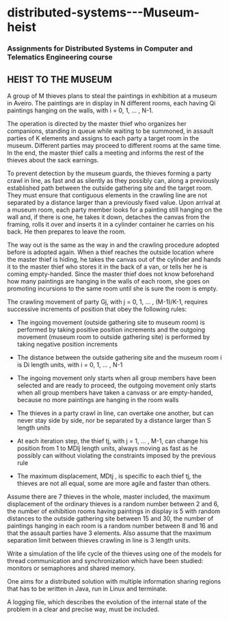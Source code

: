 # distributed-systems---Museum-heist
### Assignments for Distributed Systems in Computer and Telematics Engineering course

## <b>HEIST TO THE MUSEUM </b>

A group of M thieves plans to steal the paintings in exhibition at a museum in Aveiro. The paintings
are in display in N different rooms, each having Qi paintings hanging on the walls, with i = 0, 1, ... , N-1.

The operation is directed by the master thief who organizes her companions, standing in queue while
waiting to be summoned, in assault parties of K elements and assigns to each party a target room in the
museum. Different parties may proceed to different rooms at the same time. In the end, the master thief
calls a meeting and informs the rest of the thieves about the sack earnings.

To prevent detection by the museum guards, the thieves forming a party crawl in line, as fast and as
silently as they possibly can, along a previously established path between the outside gathering site and
the target room. They must ensure that contiguous elements in the crawling line are not separated by a
distance larger than a previously fixed value. Upon arrival at a museum room, each party member looks
for a painting still hanging on the wall and, if there is one, he takes it down, detaches the canvas from the
framing, rolls it over and inserts it in a cylinder container he carries on his back. He then prepares to leave
the room. 

The way out is the same as the way in and the crawling procedure adopted before is adopted
again. When a thief reaches the outside location where the master thief is hiding, he takes the canvas out
of the cylinder and hands it to the master thief who stores it in the back of a van, or tells her he is coming
empty-handed. Since the master thief does not know beforehand how many paintings are hanging in the
walls of each room, she goes on promoting incursions to the same room until she is sure the room is
empty.

The crawling movement of party Gj, with j = 0, 1, ... , (M-1)/K-1, requires successive increments of
position that obey the following rules:

* The ingoing movement (outside gathering site to museum room) is performed by taking positive
position increments and the outgoing movement (museum room to outside gathering site) is
performed by taking negative position increments

* The distance between the outside gathering site and the museum room i is Di length units, with
i = 0, 1, ... , N-1

* The ingoing movement only starts when all group members have been selected and are ready to
proceed, the outgoing movement only starts when all group members have taken a canvass or are
empty-handed, because no more paintings are hanging in the room walls

* The thieves in a party crawl in line, can overtake one another, but can never stay side by side, nor
be separated by a distance larger than S length units

* At each iteration step, the thief tj, with j = 1, ... , M-1, can change his position from 1 to MDlj
 length units, always moving as fast as he possibly can without violating the constraints imposed by the
previous rule 

* The maximum displacement, MDtj , is specific to each thief tj, the thieves are not all equal, some are
more agile and faster than others.


Assume there are 7 thieves in the whole, master included, the maximum displacement of the ordinary
thieves is a random number between 2 and 6, the number of exhibition rooms having paintings in display
is 5 with random distances to the outside gathering site between 15 and 30, the number of paintings
hanging in each room is a random number between 8 and 16 and that the assault parties have 3 elements.
Also assume that the maximum separation limit between thieves crawling in line is 3 length units.

Write a simulation of the life cycle of the thieves using one of the models for thread communication
and synchronization which have been studied: monitors or semaphores and shared memory.

One aims for a distributed solution with multiple information sharing regions that has to be written in
Java, run in Linux and terminate.

A logging file, which describes the evolution of the internal state of the problem in a clear and precise
way, must be included.
